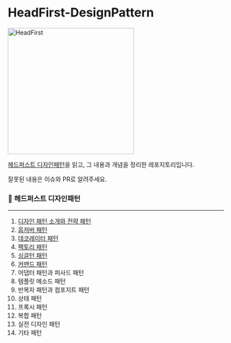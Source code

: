 # HeadFirst-DesignPattern

<img width="294" alt="HeadFirst" src="https://user-images.githubusercontent.com/76640167/210064651-ec3da0a9-a4f8-4a74-9eb7-9a5e17d4dcfa.png">

[헤드퍼스트 디자인패턴](http://www.yes24.com/Product/Goods/108192370)을 읽고, 그 내용과 개념을 정리한 레포지토리입니다.

잘못된 내용은 이슈와 PR로 알려주세요.

### **📌** 헤드퍼스트 디자인패턴

---

1. [디자인 패턴 소개와 전략 패턴](/Chapter1/README.md)
2. [옵저버 패턴](/Chapter2/README.md)
3. [데코레이터 패턴](/Chapter3/README.md)
4. [팩토리 패턴](/Chapter4/README.md)
5. [싱글턴 패턴](/Chapter5/README.md)
6. [커맨드 패턴](/Chapter6/README.md)
7. 어댑터 패턴과 퍼사드 패턴
8. 템플릿 메소드 패턴
9. 반복자 패턴과 컴포지트 패턴
10. 상태 패턴
11. 프록시 패턴
12. 복합 패턴
13. 실전 디자인 패턴
14. 기타 패턴
